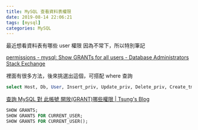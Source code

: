 ```yaml
---
title: MySQL 查看資料表權限
date: 2019-08-14 22:06:21
tags: [mysql]
categories: MySQL
---
```


最近想看資料表有哪些 user 權限
因為不常下，所以特別筆記

<!--more-->

[permissions - mysql: Show GRANTs for all users - Database Administrators Stack Exchange](https://dba.stackexchange.com/questions/23265/mysql-show-grants-for-all-users)

裡面有很多方法，後來挑選出這個，可搭配 where 查詢

```sql
select Host, Db, User, Insert_priv, Update_priv, Delete_priv, Create_tmp_table_priv, Alter_priv from mysql.db
```

[查詢 MySQL 對 此帳號 開放(GRANT)哪些權限 | Tsung's Blog](https://blog.longwin.com.tw/2009/06/query-mysql-show-grant-permission-2009/)

```sql
SHOW GRANTS;
SHOW GRANTS FOR CURRENT_USER;
SHOW GRANTS FOR CURRENT_USER();
```
